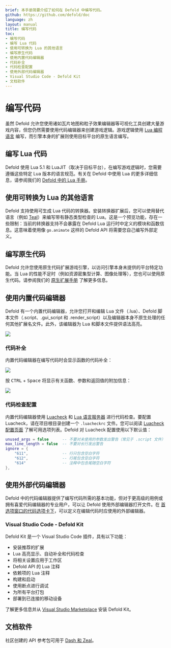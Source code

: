 ```yaml
---
brief: 本手册简要介绍了如何在 Defold 中编写代码。
github: https://github.com/defold/doc
language: zh
layout: manual
title: 编写代码
toc:
- 编写代码
- 编写 Lua 代码
- 使用可转换为 Lua 的其他语言
- 编写原生代码
- 使用内置代码编辑器
- 代码补全
- 代码检查配置
- 使用外部代码编辑器
- Visual Studio Code - Defold Kit
- 文档软件
---
```


# 编写代码

虽然 Defold 允许您使用诸如瓦片地图和粒子效果编辑器等可视化工具创建大量游戏内容，但您仍然需要使用代码编辑器来创建游戏逻辑。游戏逻辑使用 [Lua 编程语言](https://www.lua.org/) 编写，而引擎本身的扩展则使用目标平台的原生语言编写。

## 编写 Lua 代码

Defold 使用 Lua 5.1 和 LuaJIT（取决于目标平台），在编写游戏逻辑时，您需要遵循这些特定 Lua 版本的语言规范。有关在 Defold 中使用 Lua 的更多详细信息，请参阅我们的 [Defold 中的 Lua 手册](/zh/manuals/lua)。

## 使用可转换为 Lua 的其他语言

Defold 支持使用可生成 Lua 代码的转换器。安装转换器扩展后，您可以使用替代语言（例如 [Teal](https://github.com/defold/extension-teal)）来编写带有静态类型检查的 Lua。这是一个预览功能，存在一些限制：当前的转换器支持不会暴露在 Defold Lua 运行时中定义的模块和函数信息。这意味着使用像 `go.animate` 这样的 Defold API 将需要您自己编写外部定义。

## 编写原生代码

Defold 允许您使用原生代码扩展游戏引擎，以访问引擎本身未提供的平台特定功能。当 Lua 的性能不足时（例如资源密集型计算、图像处理等），您也可以使用原生代码。请参阅我们的 [原生扩展手册](/zh/manuals/extensions/) 了解更多信息。

## 使用内置代码编辑器

Defold 有一个内置代码编辑器，允许您打开和编辑 Lua 文件（.lua）、Defold 脚本文件（.script、.gui_script 和 .render_script）以及编辑器本身不原生处理的任何其他扩展名文件。此外，该编辑器为 Lua 和脚本文件提供语法高亮。

![](/images/editor/code-editor.png)


### 代码补全

内置代码编辑器在编写代码时会显示函数的代码补全：

![](/images/editor/codecompletion.png)

按 <kbd>CTRL</kbd> + <kbd>Space</kbd> 将显示有关函数、参数和返回值的附加信息：

![](/images/editor/apireference.png)

### 代码检查配置

内置代码编辑器使用 [Luacheck](https://luacheck.readthedocs.io/en/stable/index.html) 和 [Lua 语言服务器](https://luals.github.io/wiki/diagnostics/) 进行代码检查。要配置 Luacheck，请在项目根目录创建一个 `.luacheckrc` 文件。您可以阅读 [Luacheck 配置页面](https://luacheck.readthedocs.io/en/stable/config.html) 了解可用选项列表。Defold 对 Luacheck 配置使用以下默认值：

```lua
unused_args = false      -- 不要对未使用的参数发出警告（常见于 .script 文件）
max_line_length = false  -- 不要对长行发出警告
ignore = {
    "611",               -- 行只包含空白字符
    "612",               -- 行尾包含空白字符
    "614"                -- 注释中包含尾随空白字符
},
```

## 使用外部代码编辑器

Defold 中的代码编辑器提供了编写代码所需的基本功能，但对于更高级的用例或拥有喜爱代码编辑器的专业用户，可以让 Defold 使用外部编辑器打开文件。在 [首选项窗口的代码选项卡下](/zh/manuals/editor-preferences/#code)，可以定义在编辑代码时应使用的外部编辑器。

### Visual Studio Code - Defold Kit

Defold Kit 是一个 Visual Studio Code 插件，具有以下功能：

* 安装推荐的扩展
* Lua 高亮显示、自动补全和代码检查
* 将相关设置应用于工作区
* Defold API 的 Lua 注释
* 依赖项的 Lua 注释
* 构建和启动
* 使用断点进行调试
* 为所有平台打包
* 部署到已连接的移动设备

了解更多信息并从 [Visual Studio Marketplace](https://marketplace.visualstudio.com/items?itemName=astronachos.defold) 安装 Defold Kit。


## 文档软件

社区创建的 API 参考包可用于 [Dash 和 Zeal](https://forum.defold.com/t/defold-docset-for-dash/2417)。